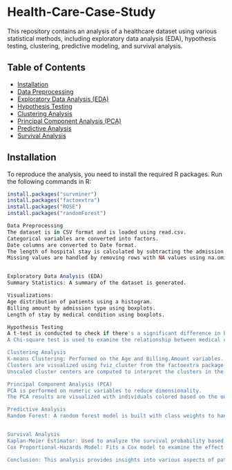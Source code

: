 # Health-Care-Case-Study


This repository contains an analysis of a healthcare dataset using various statistical methods, including exploratory data analysis (EDA), hypothesis testing, clustering, predictive modeling, and survival analysis.

## Table of Contents
- [Installation](#installation)
- [Data Preprocessing](#data-preprocessing)
- [Exploratory Data Analysis (EDA)](#exploratory-data-analysis-eda)
- [Hypothesis Testing](#hypothesis-testing)
- [Clustering Analysis](#clustering-analysis)
- [Principal Component Analysis (PCA)](#principal-component-analysis-pca)
- [Predictive Analysis](#predictive-analysis)
- [Survival Analysis](#survival-analysis)

## Installation

To reproduce the analysis, you need to install the required R packages. Run the following commands in R:

```r
install.packages("survminer")
install.packages("factoextra")
install.packages("ROSE")
install.packages("randomForest")

Data Preprocessing
The dataset is in CSV format and is loaded using read.csv.
Categorical variables are converted into factors.
Date columns are converted to Date format.
The length of hospital stay is calculated by subtracting the admission date from the discharge date.
Missing values are handled by removing rows with NA values using na.omit.


Exploratory Data Analysis (EDA)
Summary Statistics: A summary of the dataset is generated.

Visualizations:
Age distribution of patients using a histogram.
Billing amount by admission type using boxplots.
Length of stay by medical condition using boxplots.

Hypothesis Testing
A t-test is conducted to check if there's a significant difference in billing amounts between emergency and elective admissions.
A Chi-square test is used to examine the relationship between medical conditions and test results.

Clustering Analysis
K-means Clustering: Performed on the Age and Billing.Amount variables.
Clusters are visualized using fviz_cluster from the factoextra package.
Unscaled cluster centers are computed to interpret the clusters in the original scale of the data.

Principal Component Analysis (PCA)
PCA is performed on numeric variables to reduce dimensionality.
The PCA results are visualized with individuals colored based on the outcome variable.

Predictive Analysis
Random Forest: A random forest model is built with class weights to handle class imbalance. The model’s performance is evaluated using a confusion matrix.


Survival Analysis
Kaplan-Meier Estimator: Used to analyze the survival probability based on gender and medical condition.
Cox Proportional-Hazards Model: Fits a Cox model to examine the effect of covariates on survival time.

Conclusion: This analysis provides insights into various aspects of patient data, including demographics, billing, and survival probabilities. The combination of EDA, clustering, PCA, and predictive modeling offers a comprehensive understanding of the dataset.

